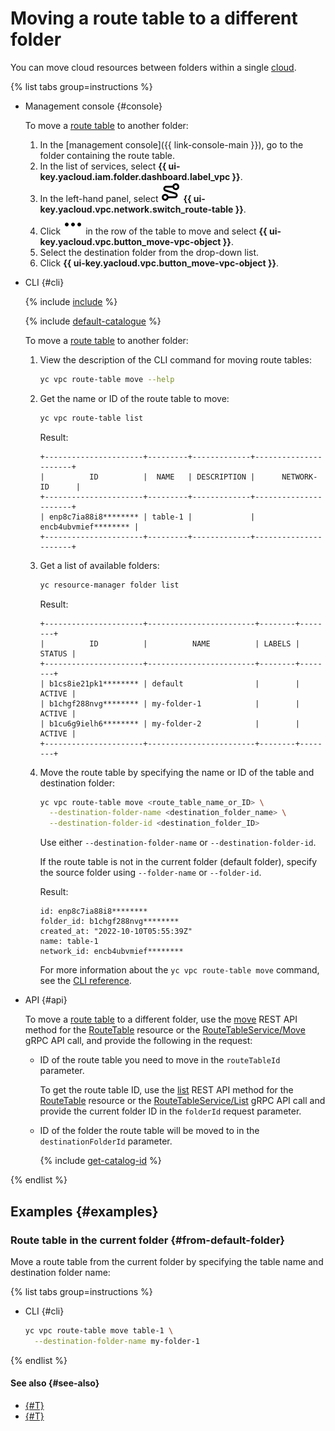 # Moving a route table to a different folder

You can move cloud resources between folders within a single [cloud](../../resource-manager/concepts/resources-hierarchy.md).

{% list tabs group=instructions %}

- Management console {#console}

  To move a [route table](../concepts/routing.md) to another folder:

  1. In the [management console]({{ link-console-main }}), go to the folder containing the route table.
  1. In the list of services, select **{{ ui-key.yacloud.iam.folder.dashboard.label_vpc }}**.
  1. In the left-hand panel, select ![image](../../_assets/console-icons/route.svg) **{{ ui-key.yacloud.vpc.network.switch_route-table }}**.
  1. Click ![image](../../_assets/console-icons/ellipsis.svg) in the row of the table to move and select **{{ ui-key.yacloud.vpc.button_move-vpc-object }}**.
  1. Select the destination folder from the drop-down list.
  1. Click **{{ ui-key.yacloud.vpc.button_move-vpc-object }}**.

- CLI {#cli}

  {% include [include](../../_includes/cli-install.md) %}

  {% include [default-catalogue](../../_includes/default-catalogue.md) %}

  To move a [route table](../concepts/routing.md) to another folder:

  1. View the description of the CLI command for moving route tables:

      ```bash
      yc vpc route-table move --help
      ```

  1. Get the name or ID of the route table to move:

      ```bash
      yc vpc route-table list
      ```
      Result:
      ```text
      +----------------------+---------+-------------+----------------------+
      |          ID          |  NAME   | DESCRIPTION |      NETWORK-ID      |
      +----------------------+---------+-------------+----------------------+
      | enp8c7ia88i8******** | table-1 |             | encb4ubvmief******** |
      +----------------------+---------+-------------+----------------------+
      ```

  1. Get a list of available folders:

      ```bash
      yc resource-manager folder list
      ```

      Result:
      ```text
      +----------------------+------------------------+--------+--------+
      |          ID          |          NAME          | LABELS | STATUS |
      +----------------------+------------------------+--------+--------+
      | b1cs8ie21pk1******** | default                |        | ACTIVE |
      | b1chgf288nvg******** | my-folder-1            |        | ACTIVE |
      | b1cu6g9ielh6******** | my-folder-2            |        | ACTIVE |
      +----------------------+------------------------+--------+--------+
      ```

  1. Move the route table by specifying the name or ID of the table and destination folder:

     ```bash
     yc vpc route-table move <route_table_name_or_ID> \
       --destination-folder-name <destination_folder_name> \
       --destination-folder-id <destination_folder_ID>
     ```
     Use either `--destination-folder-name` or `--destination-folder-id`.

     If the route table is not in the current folder (default folder), specify the source folder using `--folder-name` or `--folder-id`.

     Result:
     ```text
     id: enp8c7ia88i8********
     folder_id: b1chgf288nvg********
     created_at: "2022-10-10T05:55:39Z"
     name: table-1
     network_id: encb4ubvmief********
     ```
     For more information about the `yc vpc route-table move` command, see the [CLI reference](../../cli/cli-ref/vpc/cli-ref/route-table/move.md).

- API {#api}

  To move a [route table](../concepts/routing.md) to a different folder, use the [move](../api-ref/RouteTable/move.md) REST API method for the [RouteTable](../api-ref/RouteTable/index.md) resource or the [RouteTableService/Move](../api-ref/grpc/RouteTable/move.md) gRPC API call, and provide the following in the request:

  * ID of the route table you need to move in the `routeTableId` parameter.

    To get the route table ID, use the [list](../api-ref/RouteTable/list) REST API method for the [RouteTable](../api-ref/RouteTable/index.md) resource or the [RouteTableService/List](../api-ref/grpc/RouteTable/list.md) gRPC API call and provide the current folder ID in the `folderId` request parameter.

  * ID of the folder the route table will be moved to in the `destinationFolderId` parameter.

    {% include [get-catalog-id](../../_includes/get-catalog-id.md) %}

{% endlist %}

## Examples {#examples}

### Route table in the current folder {#from-default-folder}

Move a route table from the current folder by specifying the table name and destination folder name:

{% list tabs group=instructions %}

- CLI {#cli}

  ```bash
  yc vpc route-table move table-1 \
    --destination-folder-name my-folder-1
  ```

{% endlist %}


#### See also {#see-also}

* [{#T}](network-move.md)
* [{#T}](subnet-move.md)

